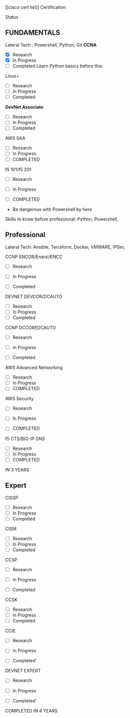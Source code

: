 
[[cisco cert list]]
Certification

Status

## FUNDAMENTALS

Lateral Tech : Powershell, Python, Git
**CCNA**

- [x] Research
- [x] In Progress
- [ ] Completed
Learn Python basics before this:

Linux+
- [ ] Research
- [ ] In Progress
- [ ] Completed

**DevNet Associate**
- [ ] Research
- [ ] In Progress
- [ ] Completed

AWS SAA
- [ ] Research
- [ ] In Progress
- [ ] COMPLETED 

f5 101/f5 201
- [ ] Research
- [ ] In Progress
- [ ] COMPLETED 





- Be dangerous with Powershell by here





Skills to know before professional: Python, Powershell, 



## Professional

Lateral Tech: Ansible, Terraform, Docker, VMWARE, IPSec


CCNP ENCOR/Enarsi/ENCC
- [ ] Research
- [ ] In Progress
- [ ] Completed


DEVNET DEVCOR/DCAUTO
- [ ] Research
- [ ] In Progress
- [ ] Completed

CCNP DCCOREDCAUTO

- [ ] Research
- [ ] In Progress
- [ ] Completed



AWS  Advanced Networking
- [ ] Research
- [ ] In Progress
- [ ] COMPLETED 

AWS Security
- [ ] Research
- [ ] In Progress
- [ ] COMPLETED 



f5 CTS/BIG-IP DNS
- [ ] Research
- [ ] In Progress
- [ ] COMPLETED 

IN 3 YEARS 



## Expert

CISSP
- [ ] Research
- [ ] In Progress
- [ ] Completed

CISM
- [ ] Research
- [ ] In Progress
- [ ] Completed

CCSP
- [ ] Research
- [ ] In Progress
- [ ] Completed


CCSK
- [ ] Research
- [ ] In Progress
- [ ] Completed

CCIE 

- [ ] Research
- [ ] In Progress
- [ ] Completed'


DEVNET EXPERT
- [ ] Research
- [ ] In Progress
- [ ] Completed'



COMPLETED IN 4 YEARS



